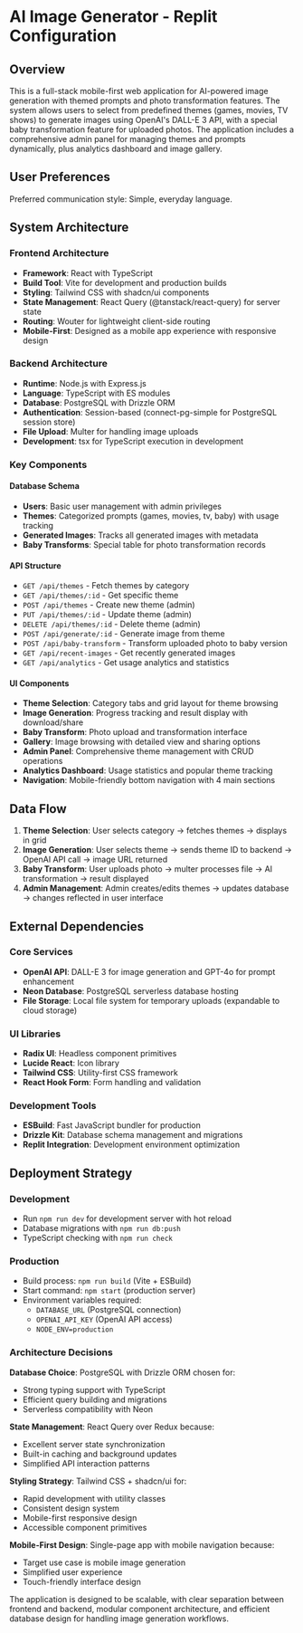 # AI Image Generator - Replit Configuration

## Overview

This is a full-stack mobile-first web application for AI-powered image generation with themed prompts and photo transformation features. The system allows users to select from predefined themes (games, movies, TV shows) to generate images using OpenAI's DALL-E 3 API, with a special baby transformation feature for uploaded photos. The application includes a comprehensive admin panel for managing themes and prompts dynamically, plus analytics dashboard and image gallery.

## User Preferences

Preferred communication style: Simple, everyday language.

## System Architecture

### Frontend Architecture
- **Framework**: React with TypeScript
- **Build Tool**: Vite for development and production builds
- **Styling**: Tailwind CSS with shadcn/ui components
- **State Management**: React Query (@tanstack/react-query) for server state
- **Routing**: Wouter for lightweight client-side routing
- **Mobile-First**: Designed as a mobile app experience with responsive design

### Backend Architecture
- **Runtime**: Node.js with Express.js
- **Language**: TypeScript with ES modules
- **Database**: PostgreSQL with Drizzle ORM
- **Authentication**: Session-based (connect-pg-simple for PostgreSQL session store)
- **File Upload**: Multer for handling image uploads
- **Development**: tsx for TypeScript execution in development

### Key Components

#### Database Schema
- **Users**: Basic user management with admin privileges
- **Themes**: Categorized prompts (games, movies, tv, baby) with usage tracking
- **Generated Images**: Tracks all generated images with metadata
- **Baby Transforms**: Special table for photo transformation records

#### API Structure
- `GET /api/themes` - Fetch themes by category
- `GET /api/themes/:id` - Get specific theme
- `POST /api/themes` - Create new theme (admin)
- `PUT /api/themes/:id` - Update theme (admin)
- `DELETE /api/themes/:id` - Delete theme (admin)
- `POST /api/generate/:id` - Generate image from theme
- `POST /api/baby-transform` - Transform uploaded photo to baby version
- `GET /api/recent-images` - Get recently generated images
- `GET /api/analytics` - Get usage analytics and statistics

#### UI Components
- **Theme Selection**: Category tabs and grid layout for theme browsing
- **Image Generation**: Progress tracking and result display with download/share
- **Baby Transform**: Photo upload and transformation interface
- **Gallery**: Image browsing with detailed view and sharing options
- **Admin Panel**: Comprehensive theme management with CRUD operations
- **Analytics Dashboard**: Usage statistics and popular theme tracking
- **Navigation**: Mobile-friendly bottom navigation with 4 main sections

## Data Flow

1. **Theme Selection**: User selects category → fetches themes → displays in grid
2. **Image Generation**: User selects theme → sends theme ID to backend → OpenAI API call → image URL returned
3. **Baby Transform**: User uploads photo → multer processes file → AI transformation → result displayed
4. **Admin Management**: Admin creates/edits themes → updates database → changes reflected in user interface

## External Dependencies

### Core Services
- **OpenAI API**: DALL-E 3 for image generation and GPT-4o for prompt enhancement
- **Neon Database**: PostgreSQL serverless database hosting
- **File Storage**: Local file system for temporary uploads (expandable to cloud storage)

### UI Libraries
- **Radix UI**: Headless component primitives
- **Lucide React**: Icon library
- **Tailwind CSS**: Utility-first CSS framework
- **React Hook Form**: Form handling and validation

### Development Tools
- **ESBuild**: Fast JavaScript bundler for production
- **Drizzle Kit**: Database schema management and migrations
- **Replit Integration**: Development environment optimization

## Deployment Strategy

### Development
- Run `npm run dev` for development server with hot reload
- Database migrations with `npm run db:push`
- TypeScript checking with `npm run check`

### Production
- Build process: `npm run build` (Vite + ESBuild)
- Start command: `npm start` (production server)
- Environment variables required:
  - `DATABASE_URL` (PostgreSQL connection)
  - `OPENAI_API_KEY` (OpenAI API access)
  - `NODE_ENV=production`

### Architecture Decisions

**Database Choice**: PostgreSQL with Drizzle ORM chosen for:
- Strong typing support with TypeScript
- Efficient query building and migrations
- Serverless compatibility with Neon

**State Management**: React Query over Redux because:
- Excellent server state synchronization
- Built-in caching and background updates
- Simplified API interaction patterns

**Styling Strategy**: Tailwind CSS + shadcn/ui for:
- Rapid development with utility classes
- Consistent design system
- Mobile-first responsive design
- Accessible component primitives

**Mobile-First Design**: Single-page app with mobile navigation because:
- Target use case is mobile image generation
- Simplified user experience
- Touch-friendly interface design

The application is designed to be scalable, with clear separation between frontend and backend, modular component architecture, and efficient database design for handling image generation workflows.